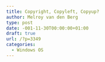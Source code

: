 ```yaml
---
title: Copyright, Copyleft, Copyup?
author: Melroy van den Berg
type: post
date: -001-11-30T00:00:00+01:00
draft: true
url: /?p=3349
categories:
  - Windows OS
---
```

